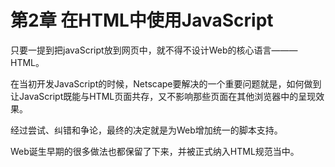 # 第2章 在HTML中使用JavaScript

只要一提到把javaScript放到网页中，就不得不设计Web的核心语言———HTML。

在当初开发JavaScript的时候，Netscape要解决的一个重要问题就是，如何做到让JavaScript既能与HTML页面共存，又不影响那些页面在其他浏览器中的呈现效果。

经过尝试、纠错和争论，最终的决定就是为Web增加统一的脚本支持。

Web诞生早期的很多做法也都保留了下来，并被正式纳入HTML规范当中。
